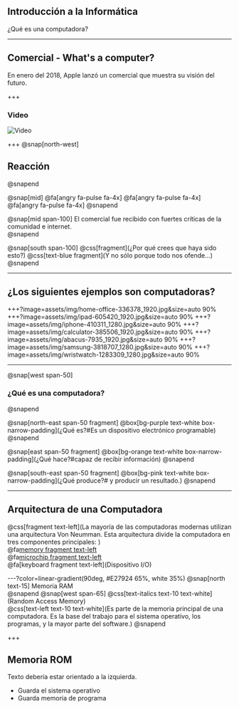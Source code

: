 ## Introducción a la Informática
¿Qué es una computadora?

---
## Comercial - What's a computer?
En enero del 2018, Apple lanzó un comercial que muestra su visión del futuro.

+++
### Video
![Video](https://www.youtube.com/embed/pI-iJcC9JUc)

+++
@snap[north-west]
## Reacción
@snapend

@snap[mid]
@fa[angry fa-pulse fa-4x]
@fa[angry fa-pulse fa-4x]
@fa[angry fa-pulse fa-4x]
@snapend

@snap[mid span-100]
El comercial fue recibido con fuertes críticas de la comunidad e internet. <br/>
@snapend

@snap[south span-100]
@css[fragment](¿Por qué crees que haya sido esto?)
@css[text-blue fragment](Y no sólo porque todo nos ofende...)
@snapend

---
## ¿Los siguientes ejemplos son computadoras?

+++?image=assets/img/home-office-336378_1920.jpg&size=auto 90%
+++?image=assets/img/ipad-605420_1920.jpg&size=auto 90%
+++?image=assets/img/iphone-410311_1280.jpg&size=auto 90%
+++?image=assets/img/calculator-385506_1920.jpg&size=auto 90%
+++?image=assets/img/abacus-7935_1920.jpg&size=auto 90%
+++?image=assets/img/samsung-3818707_1280.jpg&size=auto 90%
+++?image=assets/img/wristwatch-1283309_1280.jpg&size=auto 90%

---
@snap[west span-50]
### ¿Qué es una computadora?
@snapend

@snap[north-east span-50 fragment] 
@box[bg-purple text-white box-narrow-padding](¿Qué es?#Es un dispositivo electrónico programable)
@snapend

@snap[east span-50 fragment] 
@box[bg-orange text-white box-narrow-padding](¿Qué hace?#capaz de recibir información) 
@snapend

@snap[south-east span-50 fragment] 
@box[bg-pink text-white box-narrow-padding](¿Qué produce?# y producir un resultado.) 
@snapend

---
## Arquitectura de una Computadora
@css[fragment text-left](La mayoría de las computadoras modernas utilizan una arquitectura Von Neumman. Esta arquitectura divide la computadora en tres componentes principales: )</br>
	@fa[memory fragment text-left](Memoria) </br>
	@fa[microchip fragment text-left](CPU) </br>
	@fa[keyboard fragment text-left](Dispositivo I/O) </br>
	
---?color=linear-gradient(90deg, #E27924 65%, white 35%)
@snap[north text-15]
Memoria RAM<br>
@snapend
@snap[west span-65]
@css[text-italics text-10 text-white](Random Access Memory)<br>
@css[text-left text-10 text-white](Es parte de la memoria principal de una computadora. Es la base del trabajo para el sistema operativo, los programas, y la mayor parte del software.)
@snapend



+++ 
## Memoria ROM
Texto debería estar orientado a la izquierda.
* Guarda el sistema operativo
* Guarda memoria de programa




